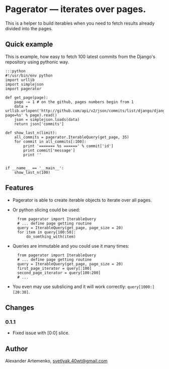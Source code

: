 Pagerator — iterates over pages.
================================

This is a helper to build iterables when you need to fetch results already
divided into the pages.

Quick example
-------------

This is example, how easy to fetch 100 latest commits from the Django's repository using pythonic way.

    :::python
    #!/usr/bin/env python
    import urllib
    import simplejson
    import pagerator

    def get_page(page):
        page -= 1 # on the github, pages numbers begin from 1
        data = urllib.urlopen('http://github.com/api/v2/json/commits/list/django/django/master?page=%s' % page).read()
        json = simplejson.loads(data)
        return json['commits']

    def show_last_n(limit):
        all_commits = pagerator.IterableQuery(get_page, 35)
        for commit in all_commits[:100]:
            print '======= %s ======' % commit['id']
            print commit['message']
            print ''


    if __name__ == '__main__':
        show_last_n(100)


Features
--------

* Pagerator is able to create iterable objects to iterate over all pages.
* Or python slicing could be used:

        from pagerator import IterableQuery
        # ... define page getting routine
        query = IterableQuery(get_page, page_size = 20)
        for item in query[100:50]:
            do_somthing_with(item)

* Queries are immutable and you could use it many times:

        from pagerator import IterableQuery
        # ... define page getting routine
        query = IterableQuery(get_page, page_size = 20)
        first_page_iterator = query[:100]
        second_page_iterator = query[100:200]
        # ...

* You even may use subslicing and it will work correctly: `query[1000:][20:30]`.

Changes
-------

### 0.1.1
  * Fixed issue with [0:0] slice.

Author
------

Alexander Artemenko, <svetlyak.40wt@gmail.com>
